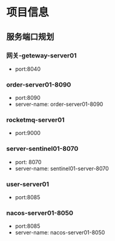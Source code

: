 # 项目信息

## 服务端口规划

### 网关-geteway-server01

* port:8040

### order-server01-8090

* port:8090
* server-name: order-server01-8090

### rocketmq-server01

* port:9000

### server-sentinel01-8070

* port: 8070
* server-name: sentinel01-server-8070

### user-server01

* port:8085

### nacos-server01-8050

* port:8085
* server-name: nacos-server01-8050